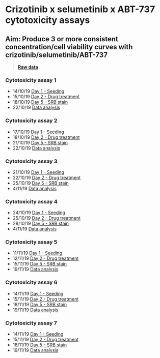 # Crizotinib x selumetinib x ABT-737 cytotoxicity assays
## Aim: Produce 3 or more consistent concentration/cell viability curves with crizotinib/selumetinib/ABT-737

>**[Raw data ](../Raw_SRB_data/O6_crizotinib_selumetinib_ABT)**

### Cytotoxicity assay 1

* 14/10/19 [Day 1 - Seeding](../Daily_lab_book/LB_19-10-14.md)
* 15/10/19 [Day 2 - Drug treatment](../Daily_lab_book/LB_19-10-15.md)
* 18/10/19 [Day 5 - SRB stain](../Daily_lab_book/LB_19-10-18.md)
* 22/10/19 [Data analysis](../Daily_lab_book/LB_19-10-22.md)


### Cytotoxicity assay 2

* 17/10/19 [Day 1 - Seeding](../Daily_lab_book/LB_19-10-17.md)
* 18/10/19 [Day 2 - Drug treatment](../Daily_lab_book/LB_19-10-18.md)
* 21/10/19 [Day 5 - SRB stain](../Daily_lab_book/LB_19-10-21.md)
* 22/10/19 [Data analysis](../Daily_lab_book/LB_19-10-22.md)


### Cytotoxicity assay 3

* 21/10/19 [Day 1 - Seeding](../Daily_lab_book/LB_19-10-21.md)
* 22/10/19 [Day 2 - Drug treatment](../Daily_lab_book/LB_19-10-22.md)
* 25/10/19 [Day 5 - SRB stain](../Daily_lab_book/LB_19-10-25.md)
* 4/11/19 [Data analysis](../Daily_lab_book/LB_19-11-19.md)

### Cytotoxicity assay 4

* 24/10/19 [Day 1 - Seeding](../Daily_lab_book/LB_19-10-24.md)
* 25/10/19 [Day 2 - Drug treatment](../Daily_lab_book/LB_19-10-25.md)
* 28/10/19 [Day 5 - SRB stain](../Daily_lab_book/LB_19-10-28.md)
* 4/11/19 [Data analysis](../Daily_lab_book/LB_19-11-19.md)

### Cytotoxicity assay 5

* 11/11/19 [Day 1 - Seeding](../Daily_lab_book/LB_19-11-11.md)
* 12/11/19 [Day 2 - Drug treatment](../Daily_lab_book/LB_19-11-12.md)
* 15/11/19 [Day 5 - SRB stain](../Daily_lab_book/LB_19-11-15.md)
* 19/11/19 [Data analysis](../Daily_lab_book/LB_19-11-19.md)

### Cytotoxicity assay 6

* 14/11/19 [Day 1 - Seeding](../Daily_lab_book/LB_19-11-14.md)
* 15/11/19 [Day 2 - Drug treatment](../Daily_lab_book/LB_19-11-15.md)
* 18/11/19 [Day 5 - SRB stain](../Daily_lab_book/LB_19-11-18.md)
* 19/11/19 [Data analysis](../Daily_lab_book/LB_19-11-19.md)

### Cytotoxicity assay 7

* 14/11/19 [Day 1 - Seeding](../Daily_lab_book/LB_19-11-14.md)
* 15/11/19 [Day 2 - Drug treatment](../Daily_lab_book/LB_19-11-15.md)
* 18/11/19 [Day 5 - SRB stain](../Daily_lab_book/LB_19-11-18.md)
* 19/11/19 [Data analysis](../Daily_lab_book/LB_19-11-19.md)
